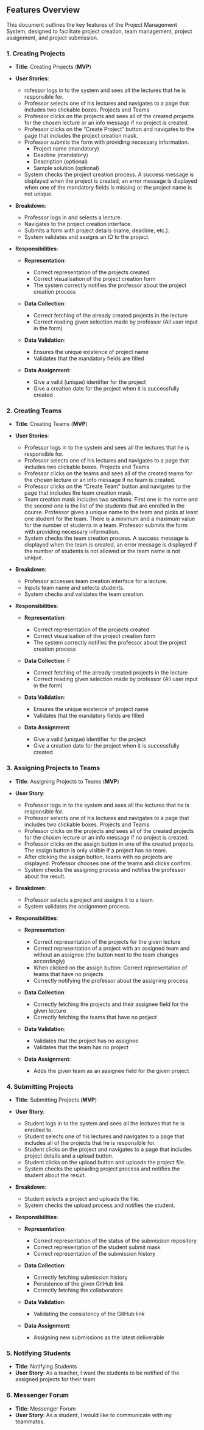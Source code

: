 ## Features Overview

This document outlines the key features of the Project Management System, designed to facilitate project creation, team management, project assignment, and project submission.

### 1. Creating Projects

- **Title**: Creating Projects (**MVP**)
- **User Stories**:
    - rofessor logs in to the system and sees all the lectures that he is responsible for.
    - Professor selects one of his lectures and navigates to a page that includes two clickable boxes. Projects and Teams
    - Professor clicks on the projects and sees all of the created projects for the chosen lecture or an info message if no project is created.	
    - Professor clicks on the “Create Project” button and navigates to the page that includes the project creation mask.
    - Professor submits the form with providing necessary information.
        - Project name (mandatory)
        - Deadline (mandatory)
        - Description (optional)
        - Sample solution (optional)
    - System checks the project creation process. A success message is displayed when the project is created, an error message is displayed when one of the mandatory fields is missing or the project name is not unique.

- **Breakdown**:
  - Professor logs in and selects a lecture.
  - Navigates to the project creation interface.
  - Submits a form with project details (name, deadline, etc.).
  - System validates and assigns an ID to the project.
- **Responsibilities**:
  - **Representation**:
    - Correct representation of the projects created
    - Correct visualisation of the project creation form
    - The system correctly notifies the professor about the project creation process

  - **Data Collection**: 
    - Correct fetching of the already created projects in the lecture
    - Correct reading given selection made by professor (All user input in the form)

  - **Data Validation**:
    - Ensures the unique existence of project name
    - Validates that the mandatory fields are filled

  - **Data Assignment**: 
    - Give a valid (unique) identifier for the project
    - Give a creation date for the project when it is successfully created

### 2. Creating Teams

- **Title**: Creating Teams (**MVP**)
- **User Stories**: 
    - Professor logs in to the system and sees all the lectures that he is responsible for.
    - Professor selects one of his lectures and navigates to a page that includes two clickable boxes. Projects and Teams
    - Professor clicks on the teams and sees all of the created teams for the chosen lecture or an info message if no team is created.	
    - Professor clicks on the “Create Team” button and navigates to the page that includes the team creation mask.
    - Team creation mask includes two sections. First one is the name and the second one is the list of the students that are enrolled in the course. Professor gives a unique name to the team and picks at least one student for the team. There is a minimum and a maximum value for the number of students in a team. Professor submits the form with providing necessary information.
    - System checks the team creation process. A success message is displayed when the team is created, an error message is displayed if the number of students is not allowed or the team name is not unique.

- **Breakdown**:
  - Professor accesses team creation interface for a lecture.
  - Inputs team name and selects students.
  - System checks and validates the team creation.
- **Responsibilities**:
  - **Representation**: 
    - Correct representation of the projects created
    - Correct visualisation of the project creation form
    - The system correctly notifies the professor about the project creation process

  - **Data Collection**: F
    - Correct fetching of the already created projects in the lecture
    - Correct reading given selection made by professor (All user input in the form)

  - **Data Validation**: 
    - Ensures the unique existence of project name
    - Validates that the mandatory fields are filled

  - **Data Assignment**: 
    - Give a valid (unique) identifier for the project
    - Give a creation date for the project when it is successfully created


### 3. Assigning Projects to Teams

- **Title**: Assigning Projects to Teams (**MVP**)
- **User Story**: 
    - Professor logs in to the system and sees all the lectures that he is responsible for.
    - Professor selects one of his lectures and navigates to a page that includes two clickable boxes. Projects and Teams
    - Professor clicks on the projects and sees all of the created projects for the chosen lecture or an info message if no project is created.
    - Professor clicks on the assign button in one of the created projects. The assign button is only visible if a project has no team.
    - After clicking the assign button, teams with no projects are displayed. Professor chooses one of the teams and clicks confirm.
    - System checks the assigning process and notifies the professor about the result.

- **Breakdown**:
  - Professor selects a project and assigns it to a team.
  - System validates the assignment process.
- **Responsibilities**:
  - **Representation**:
    - Correct representation of the projects for the given lecture
    - Correct representation of a project with an assigned team and without an assignee (the button next to the team changes accordingly)
    - When clicked on the assign button: Correct representation of teams that have no projects
    - Correctly notifying the professor about the assigning process

  - **Data Collection**: 
    - Correctly fetching the projects and their assignee field for the given lecture
    - Correctly fetching the teams that have no project

  - **Data Validation**:
    - Validates that the project has no assignee
    - Validates that the team has no project

  - **Data Assignment**: 
    - Adds the given team as an assignee field for the given project

### 4. Submitting Projects

- **Title**: Submitting Projects (**MVP**)
- **User Story**: 
    - Student logs in to the system and sees all the lectures that he is enrolled to.
    - Student selects one of his lectures and navigates to a page that includes all of the projects that he is responsible for.
    - Student clicks on the project and navigates to a page that includes project details and a upload button.
    - Student clicks on the upload button and uploads the project file.
    - System checks the uploading project process and notifies the student about the result.

- **Breakdown**:
  - Student selects a project and uploads the file.
  - System checks the upload process and notifies the student.
- **Responsibilities**:
  - **Representation**: 
    - Correct representation of the status of the submission repository
    - Correct representation of the student submit mask
    - Correct representation of the submission history

  - **Data Collection**: 
    - Correctly fetching submission history
    - Persistence of the given GitHub link
    - Correctly fetching the collaborators

  - **Data Validation**: 
    - Validating the consistency of the GitHub link

  - **Data Assignment**: 
    - Assigning new submissions as the latest deliverable

### 5. Notifying Students

- **Title**: Notifying Students
- **User Story**: As a teacher, I want the students to be notified of the assigned projects for their team.

### 6. Messenger Forum

- **Title**: Messenger Forum
- **User Story**: As a student, I would like to communicate with my teammates.
